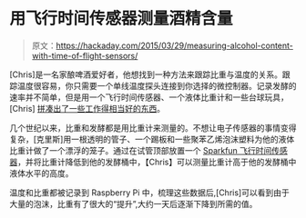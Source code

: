 # 用飞行时间传感器测量酒精含量

> 原文：<https://hackaday.com/2015/03/29/measuring-alcohol-content-with-time-of-flight-sensors/>

[Chris]是一名家酿啤酒爱好者，他想找到一种方法来跟踪比重与温度的关系。跟踪温度很容易，你只需要一个单线温度探头连接到你选择的微控制器。记录发酵的速率并不简单，但是用一个飞行时间传感器、一个液体比重计和一些台球玩具，[Chris] [拼凑出了一些工作得相当好的东西](https://www.anfractuosity.com/projects/zymeter-simple/)。

几个世纪以来，比重和发酵都是用比重计来测量的。不想让电子传感器的事情变得复杂，[克里斯]用一根透明的管子、一个踢板和一些聚苯乙烯泡沫塑料为他的液体比重计做了一个漂浮的笼子。通过在试管顶部放置一个 [Sparkfun 飞行时间传感器](https://www.sparkfun.com/products/12784)，并将比重计降低到他的发酵桶中，【Chris】可以测量比重计高于他的发酵桶中液体水平的高度。

温度和比重都被记录到 Raspberry Pi 中，梳理这些数据后,[Chris]可以看到由于大量的泡沫，比重有了很大的“提升”,大约一天后逐渐下降到所需的值。